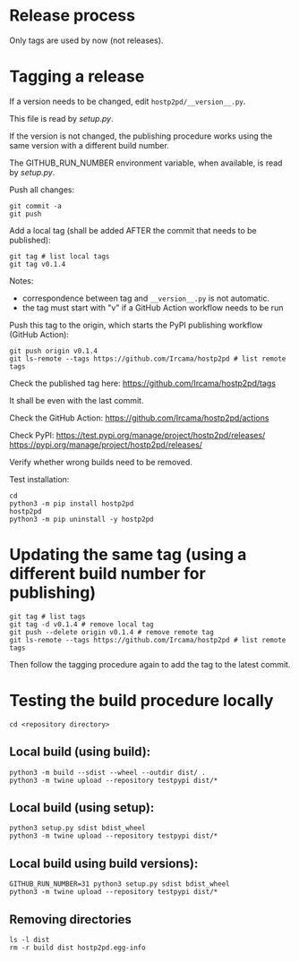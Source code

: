 # Release process

Only tags are used by now (not releases).

# Tagging a release

If a version needs to be changed, edit `hostp2pd/__version__.py`.

This file is read by *setup.py*.

If the version is not changed, the publishing procedure works using the same version with a different build number.

The GITHUB_RUN_NUMBER environment variable, when available, is read by *setup.py*.

Push all changes:

```shell
git commit -a
git push
```

Add a local tag (shall be added AFTER the commit that needs to be published):

```shell
git tag # list local tags
git tag v0.1.4
```

Notes:

- correspondence between tag and `__version__.py` is not automatic.
- the tag must start with "v" if a GitHub Action workflow needs to be run

Push this tag to the origin, which starts the PyPI publishing workflow (GitHub Action):

```shell
git push origin v0.1.4
git ls-remote --tags https://github.com/Ircama/hostp2pd # list remote tags
```

Check the published tag here: https://github.com/Ircama/hostp2pd/tags

It shall be even with the last commit.

Check the GitHub Action: https://github.com/Ircama/hostp2pd/actions

Check PyPI:
https://test.pypi.org/manage/project/hostp2pd/releases/
https://pypi.org/manage/project/hostp2pd/releases/

Verify whether wrong builds need to be removed.

Test installation:

```shell
cd
python3 -m pip install hostp2pd
hostp2pd
python3 -m pip uninstall -y hostp2pd
```

# Updating the same tag (using a different build number for publishing)

```shell
git tag # list tags
git tag -d v0.1.4 # remove local tag
git push --delete origin v0.1.4 # remove remote tag
git ls-remote --tags https://github.com/Ircama/hostp2pd # list remote tags
```

Then follow the tagging procedure again to add the tag to the latest commit.

# Testing the build procedure locally

```shell
cd <repository directory>
```

## Local build (using build):

```shell
python3 -m build --sdist --wheel --outdir dist/ .
python3 -m twine upload --repository testpypi dist/*
```

## Local build (using setup):

```shell
python3 setup.py sdist bdist_wheel
python3 -m twine upload --repository testpypi dist/*
```

## Local build using build versions):

```shell
GITHUB_RUN_NUMBER=31 python3 setup.py sdist bdist_wheel
python3 -m twine upload --repository testpypi dist/*
```

## Removing directories

```shell
ls -l dist
rm -r build dist hostp2pd.egg-info
```
